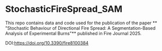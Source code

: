 # StochasticFireSpread_SAM
This repo contains data and code used for the publication of the paper ** "Stochastic Behaviour of Directional Fire Spread: A Segmentation-Based Analysis of Experimental Burns"** published in Fire Journal 2025. 

DOI:https://doi.org/10.3390/fire8100384
